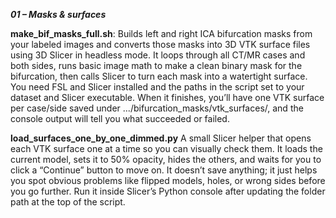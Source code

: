 ***01 – Masks & surfaces***

**make_bif_masks_full.sh**: 
Builds left and right ICA bifurcation masks from your labeled images and converts those masks into 3D VTK surface files using 3D Slicer in headless mode. It loops through all CT/MR cases and both sides, runs basic image math to make a clean binary mask for the bifurcation, then calls Slicer to turn each mask into a watertight surface. You need FSL and Slicer installed and the paths in the script set to your dataset and Slicer executable. When it finishes, you’ll have one VTK surface per case/side saved under .../bifurcation_masks/vtk_surfaces/, and the console output will tell you what succeeded or failed.

**load_surfaces_one_by_one_dimmed.py** 
A small Slicer helper that opens each VTK surface one at a time so you can visually check them. It loads the current model, sets it to 50% opacity, hides the others, and waits for you to click a “Continue” button to move on. It doesn’t save anything; it just helps you spot obvious problems like flipped models, holes, or wrong sides before you go further. Run it inside Slicer’s Python console after updating the folder path at the top of the script.
